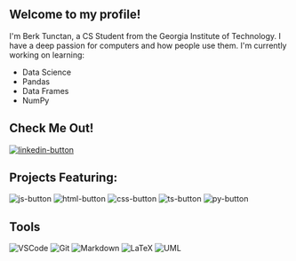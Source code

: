 ## Welcome to my profile!
I'm Berk Tunctan, a CS Student from the Georgia Institute of Technology. I have a deep passion for computers and how people use them.
I'm currently working on learning:
- Data Science
- Pandas
- Data Frames
- NumPy
## Check Me Out!
<a href="https://linkedin.com/in/berk-c-tunctan" target="_blank" align="center">
  <img src="https://img.shields.io/badge/LinkedIn-0077B5?style=for-the-badge&logo=linkedin&logoColor=white" alt="linkedin-button"/>
 </a>

## Projects Featuring:
<p align="left">
 <a href="https://github.com/berkcan25/Quiz-Game" target="blank" style="text-decoration: none">
  <img src="https://img.shields.io/badge/Javascript-F0DB4F?style=for-the-badge&labelColor=black&logo=javascript&logoColor=F0DB4F" alt="js-button" />
 </a> 
  <a href="https://github.com/berkcan25/Clock" target="blank" style="text-decoration: none">
  <img src="https://img.shields.io/badge/HTML5-E34F26?style=for-the-badge&logo=html5&logoColor=white" alt="html-button" />
 </a>
  <a href="https://github.com/berkcan25/Calculator-App" target="blank" style="text-decoration: none">
  <img src="https://img.shields.io/badge/CSS3-1572B6?style=for-the-badge&logo=css3&logoColor=white" alt="css-button" />
 </a>
  <a href="https://github.com/berkcan25/ToDo" target="blank"style="text-decoration: none">
  <img src="https://img.shields.io/badge/Typescript-007acc?style=for-the-badge&labelColor=black&logo=typescript&logoColor=007acc" alt="ts-button" />
 </a>
    <a href="https://github.com/berkcan25/Word-Count" target="blank"style="text-decoration: none">
  <img src="https://img.shields.io/badge/Python-4584b6?style=for-the-badge&labelColor=black&logo=python&logoColor=4584b6" alt="py-button" />
 </a>
</p>

## Tools

![VSCode](https://img.shields.io/badge/Visual_Studio-0078d7?style=for-the-badge&logo=visual%20studio&logoColor=white)
![Git](https://img.shields.io/badge/Git-F05032?style=for-the-badge&logo=git&logoColor=white)
![Markdown](https://img.shields.io/badge/Markdown-000000?style=for-the-badge&logo=markdown&logoColor=white)
![LaTeX](https://img.shields.io/badge/LaTeX-FFFFFF?style=for-the-badge&labelColor=black&logo=latex&logoColor=FFFFFFF)
![UML](https://img.shields.io/badge/UML-indigo?style=for-the-badge&labelColor=indigo&logo=uml&logoColor=yellow)

